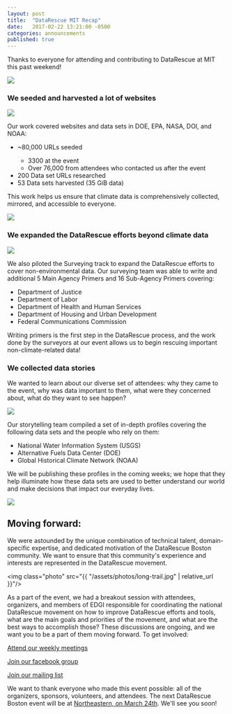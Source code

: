 ```yaml
---
layout: post
title:  "DataRescue MIT Recap"
date:   2017-02-22 13:21:00 -0500
categories: announcements
published: true
---
```


<p class="lead">Thanks to everyone for attending and contributing to DataRescue at MIT this past weekend! </p>
<img class="photo" src="{{ "/assets/photos/harvest-announce.jpg" | relative_url }}"/>

<h3>We seeded and harvested a lot of websites</h3>
<img class="photo" src="{{ "/assets/photos/harvest-table.jpg" | relative_url }}"/>
<p>Our work covered websites and data sets in DOE, EPA, NASA, DOI, and NOAA:</p>
<ul>
<li>~80,000 URLs seeded </li>
<ul>
<li>3300 at the event</li>
<li>Over 76,000 from attendees who contacted us after the event</li>
</ul>
<li>200 Data set URLs researched</li>
<li>53 Data sets harvested (35 GiB data)</li>
</ul>
<p>This work helps us ensure that climate data is comprehensively collected, mirrored, and accessible to everyone.</p>
<img class="photo" src="{{ "/assets/photos/seeder-smiles.jpg" | relative_url }}"/>

<h3>We expanded the DataRescue efforts beyond climate data</h3>
<img class="photo" src="{{ "/assets/photos/surveyors.jpg" | relative_url }}"/>
<p>We also piloted the Surveying track to expand the DataRescue efforts to cover non-environmental data. Our surveying team was able to write and additional 5 Main Agency Primers and 16 Sub-Agency Primers covering:</p>
<ul>
<li>Department of Justice</li>
<li>Department of Labor </li>
<li>Department of Health and Human Services</li>
<li>Department of Housing and Urban Development</li>
<li>Federal Communications Commission</li>
</ul>
<p>Writing primers is the first step in the DataRescue process, and the work done by the surveyors at our event allows us to begin rescuing important non-climate-related data!</p>

<h3>We collected data stories</h3>
<p>We wanted to learn about our diverse set of attendees: why they came to the event, why was data important to them, what were they concerned about, what do they want to see happen? </p>
<img class="photo" src="{{ "/assets/photos/all-ages.jpg" | relative_url }}"/>
<p>Our storytelling team compiled a set of in-depth profiles covering the following data sets and the people who rely on them:</p>
<ul><li>National Water Information System (USGS)</li>
<li>Alternative Fuels Data Center (DOE)</li>
<li>Global Historical Climate Network (NOAA)</li>
</ul>
<p>We will be publishing these profiles in the coming weeks; we hope that they help illuminate how these data sets are used to better understand our world and make decisions that impact our everyday lives.</p>
<img class="photo" src="{{ "/assets/photos/discussion-close.jpg" | relative_url }}"/>

<h2>Moving forward:</h2>
<p class="lead">We were astounded by the unique combination of technical talent, domain-specific expertise, and dedicated motivation of the DataRescue Boston community. We want to ensure that this community's experience and interests are represented in the DataRescue movement.</p> 

<img class="photo" src="{{ "/assets/photos/long-trail.jpg" | relative_url }}"/><p> As a part of the event, we had a breakout session with attendees, organizers, and members of EDGI responsible for coordinating the national DataRescue movement on how to improve DataRescue efforts and tools, what are the main goals and priorities of the movement, and what are the best ways to accomplish those? These discussions are ongoing, and we want you to be a part of them moving forward. To get involved:</p>
<p><a class="btn btn-default btn-lg" href="{{"/meetings/" | relative_url}}"><i class="fa fa-users"></i> Attend our weekly meetings</a></p>
<p><a class="btn btn-primary btn-lg" href="https://www.facebook.com/groups/datarescueboston/"><i class="fa fa-facebook-square" aria-hidden="true"></i>  Join our facebook group </a></p>
<p><a class="btn btn-success btn-lg" href="https://groups.google.com/forum/#!forum/datarescuebos"><i class="fa fa-envelope-o" aria-hidden="true"></i> Join our mailing list </a></p>

<p>We want to thank everyone who made this event possible: all of the organizers, sponsors, volunteers, and attendees. The next DataRescue Boston event will be at <a href="{{"/northeastern/" | relative_url}}">Northeastern, on March 24th</a>. We'll see you soon!</p>
